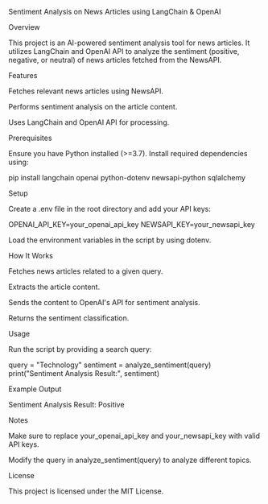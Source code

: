 Sentiment Analysis on News Articles using LangChain & OpenAI

Overview

This project is an AI-powered sentiment analysis tool for news articles. It utilizes LangChain and OpenAI API to analyze the sentiment (positive, negative, or neutral) of news articles fetched from the NewsAPI.

Features

Fetches relevant news articles using NewsAPI.

Performs sentiment analysis on the article content.

Uses LangChain and OpenAI API for processing.

Prerequisites

Ensure you have Python installed (>=3.7). Install required dependencies using:

pip install langchain openai python-dotenv newsapi-python sqlalchemy

Setup

Create a .env file in the root directory and add your API keys:

OPENAI_API_KEY=your_openai_api_key
NEWSAPI_KEY=your_newsapi_key

Load the environment variables in the script by using dotenv.

How It Works

Fetches news articles related to a given query.

Extracts the article content.

Sends the content to OpenAI's API for sentiment analysis.

Returns the sentiment classification.

Usage

Run the script by providing a search query:

query = "Technology"
sentiment = analyze_sentiment(query)
print("Sentiment Analysis Result:", sentiment)

Example Output

Sentiment Analysis Result: Positive

Notes

Make sure to replace your_openai_api_key and your_newsapi_key with valid API keys.

Modify the query in analyze_sentiment(query) to analyze different topics.

License

This project is licensed under the MIT License.

